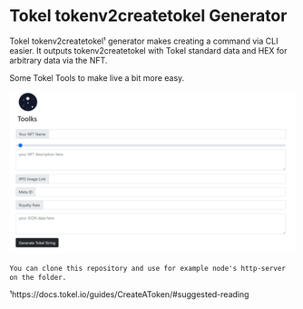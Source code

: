 # Tokel tokenv2createtokel Generator

Tokel tokenv2createtokel¹ generator makes creating a command via CLI easier. It outputs tokenv2createtokel with Tokel standard data and HEX for arbitrary data via the NFT.

Some Tokel Tools to make live a bit more easy.

![alt text](https://github.com/Seko1900/tokenv2createtokel-generator/blob/main/toolks.png)

```
You can clone this repository and use for example node's http-server on the folder.
```
¹https://docs.tokel.io/guides/CreateAToken/#suggested-reading
